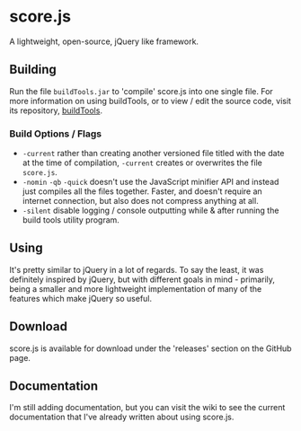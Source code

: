 # score.js
A lightweight, open-source, jQuery like framework.

## Building
Run the file `buildTools.jar` to 'compile' score.js into one single file. For more information on using buildTools,
or to view / edit the source code, visit its repository, [buildTools](https://github.com/Wobblyyyy/buildtools).

### Build Options / Flags
+ `-current` rather than creating another versioned file titled with the date at the time
of compilation, `-current` creates or overwrites the file `score.js`.
+ `-nomin` `-qb` `-quick` doesn't use the JavaScript minifier API and instead just
compiles all the files together. Faster, and doesn't require an internet connection,
but also does not compress anything at all.
+ `-silent` disable logging / console outputting while & after running the build tools
utility program.

## Using
It's pretty similar to jQuery in a lot of regards. To say the least, it was definitely inspired by jQuery, but with
different goals in mind - primarily, being a smaller and more lightweight implementation of many of the features which make
jQuery so useful.

## Download
score.js is available for download under the 'releases' section on the GitHub page.

## Documentation
I'm still adding documentation, but you can visit the wiki to see the current documentation
that I've already written about using score.js.
